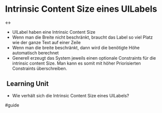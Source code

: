 # Intrinsic Content Size eines UILabels
↔️

- UILabel haben eine Intrinsic Content Size
- Wenn man die Breite nicht beschränkt, braucht das Label so viel Platz wie der ganze Text auf einer Zeile
- Wenn man die breite beschränkt, dann wird die benötigte Höhe automatisch berechnet
- Generell erzeugt das System jeweils einen optionale Constraints für die intrinsic content Size. Man kann es somit mit höher Priorisierten Constraints überschreiben.

##  Learning Unit
- Wie verhält sich die Intrinsic Content Size eines UILabels?

#guide